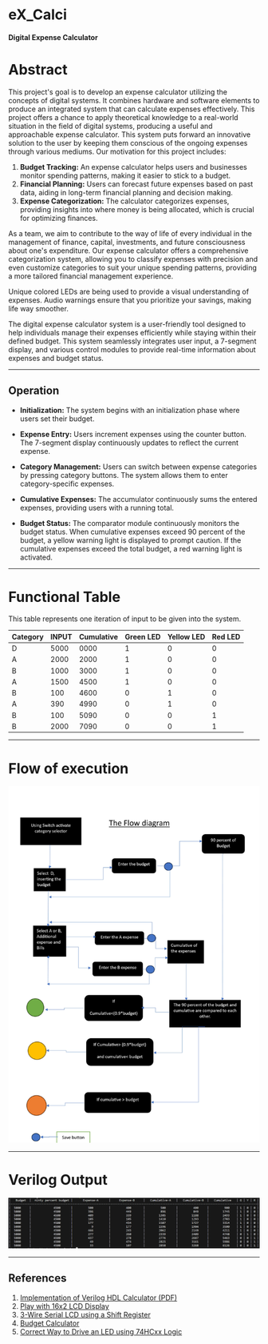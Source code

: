 # eX_Calci
#### 
#### Digital Expense Calculator

# Abstract

This project's goal is to develop an expense calculator utilizing the concepts of digital systems. It combines hardware and software elements to produce an integrated system that can calculate expenses effectively. This project offers a chance to apply theoretical knowledge to a real-world situation in the field of digital systems, producing a useful and approachable expense calculator. This system puts forward an innovative solution to the user by keeping them conscious of the ongoing expenses through various mediums. Our motivation for this project includes:

1. **Budget Tracking:** An expense calculator helps users and businesses monitor spending patterns, making it easier to stick to a budget.
2. **Financial Planning:** Users can forecast future expenses based on past data, aiding in long-term financial planning and decision making.
3. **Expense Categorization:** The calculator categorizes expenses, providing insights into where money is being allocated, which is crucial for optimizing finances.

As a team, we aim to contribute to the way of life of every individual in the management of finance, capital, investments, and future consciousness about one's expenditure. Our expense calculator offers a comprehensive categorization system, allowing you to classify expenses with precision and even customize categories to suit your unique spending patterns, providing a more tailored financial management experience. 

Unique colored LEDs are being used to provide a visual understanding of expenses. Audio warnings ensure that you prioritize your savings, making life way smoother. 

The digital expense calculator system is a user-friendly tool designed to help individuals manage their expenses efficiently while staying within their defined budget. This system seamlessly integrates user input, a 7-segment display, and various control modules to provide real-time information about expenses and budget status.

-----
## Operation

- **Initialization:** The system begins with an initialization phase where users set their budget.

- **Expense Entry:** Users increment expenses using the counter button. The 7-segment display continuously updates to reflect the current expense.

- **Category Management:** Users can switch between expense categories by pressing category buttons. The system allows them to enter category-specific expenses.

- **Cumulative Expenses:** The accumulator continuously sums the entered expenses, providing users with a running total.

- **Budget Status:** The comparator module continuously monitors the budget status. When cumulative expenses exceed 90 percent of the budget, a yellow warning light is displayed to prompt caution. If the cumulative expenses exceed the total budget, a red warning light is activated.

---
# Functional Table

This table represents one iteration of input to be given into the system.

| Category | INPUT | Cumulative | Green LED | Yellow LED | Red LED |
| -------- | ----- | ---------- | --------- | ---------- | ------- |
| D        | 5000  | 0000       | 1         | 0          | 0       |
| A        | 2000  | 2000       | 1         | 0          | 0       |
| B        | 1000  | 3000       | 1         | 0          | 0       |
| A        | 1500  | 4500       | 1         | 0          | 0       |
| B        | 100   | 4600       | 0         | 1          | 0       |
| A        | 390   | 4990       | 0         | 1          | 0       |
| B        | 100   | 5090       | 0         | 0          | 1       |
| B        | 2000  | 7090       | 0         | 0          | 1       |

----
# Flow of execution
![Design-S2-T7-flow chart.png](https://github.com/Nagabhushanam2005/eX_Calci/blob/main/Design-S2-T7-flow%20chart.jpg)



----

# Verilog Output
![Verilog output](https://github.com/Nagabhushanam2005/eX_Calci/blob/main/Verilog/verilog-output.png)

----
## References

1. [Implementation of Verilog HDL Calculator (PDF)](https://ir.unimas.my/id/eprint/33604/1/Implementation%20of%20Verilog%20HDL%2n%20Calculator.pdf)
2. [Play with 16x2 LCD Display](https://circuit4us.medium.com/play-with-16x2-lcd-display-ca70a047af36)
3. [3-Wire Serial LCD using a Shift Register](https://www.electronics-lab.com/project/3-wire-serial-lcd-using-a-shift-register)
4. [Budget Calculator](https://www.calculator.net/budget-calculator.html)
5. [Correct Way to Drive an LED using 74HCxx Logic](https://electronics.stackexchange.com/questions/376598/correct-way-to-drive-an-ledusing-74hcxx-logic)

